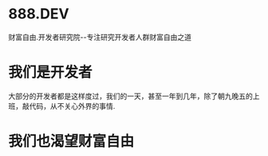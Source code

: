 # 888.DEV
财富自由.开发者研究院--专注研究开发者人群财富自由之道

# 我们是开发者
大部分的开发者都是这样度过，我们的一天，甚至一年到几年，除了朝九晚五的上班，敲代码，从不关心外界的事情.

# 我们也渴望财富自由
